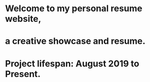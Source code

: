 # Welcome to my personal resume website,
# a creative showcase and resume.
# Project lifespan: August 2019 to Present.

